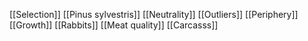 [[Selection]]
[[Pinus sylvestris]]
[[Neutrality]]
[[Outliers]]
[[Periphery]]
[[Growth]]
[[Rabbits]]
[[Meat quality]]
[[Carcasss]]
